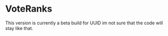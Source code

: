 VoteRanks
=========
This version is currently a beta build for UUID im not sure that the code will stay like that.
